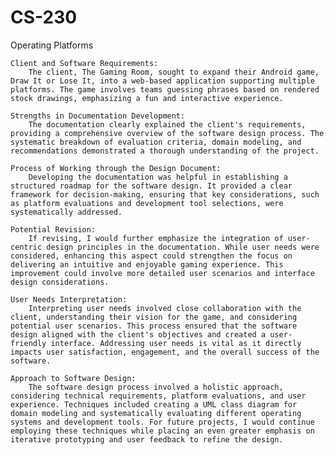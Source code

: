 # CS-230
 Operating Platforms
 
    Client and Software Requirements:
        The client, The Gaming Room, sought to expand their Android game, Draw It or Lose It, into a web-based application supporting multiple platforms. The game involves teams guessing phrases based on rendered stock drawings, emphasizing a fun and interactive experience.

    Strengths in Documentation Development:
        The documentation clearly explained the client's requirements, providing a comprehensive overview of the software design process. The systematic breakdown of evaluation criteria, domain modeling, and recommendations demonstrated a thorough understanding of the project.

    Process of Working through the Design Document:
        Developing the documentation was helpful in establishing a structured roadmap for the software design. It provided a clear framework for decision-making, ensuring that key considerations, such as platform evaluations and development tool selections, were systematically addressed.

    Potential Revision:
        If revising, I would further emphasize the integration of user-centric design principles in the documentation. While user needs were considered, enhancing this aspect could strengthen the focus on delivering an intuitive and enjoyable gaming experience. This improvement could involve more detailed user scenarios and interface design considerations.

    User Needs Interpretation:
        Interpreting user needs involved close collaboration with the client, understanding their vision for the game, and considering potential user scenarios. This process ensured that the software design aligned with the client's objectives and created a user-friendly interface. Addressing user needs is vital as it directly impacts user satisfaction, engagement, and the overall success of the software.

    Approach to Software Design:
        The software design process involved a holistic approach, considering technical requirements, platform evaluations, and user experience. Techniques included creating a UML class diagram for domain modeling and systematically evaluating different operating systems and development tools. For future projects, I would continue employing these techniques while placing an even greater emphasis on iterative prototyping and user feedback to refine the design.